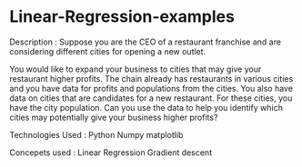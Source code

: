 # Linear-Regression-examples
Description :
Suppose you are the CEO of a restaurant franchise and are considering different cities for opening a new outlet.

You would like to expand your business to cities that may give your restaurant higher profits.
The chain already has restaurants in various cities and you have data for profits and populations from the cities.
You also have data on cities that are candidates for a new restaurant.
For these cities, you have the city population.
Can you use the data to help you identify which cities may potentially give your business higher profits?

Technologies Used :
Python
Numpy
matplotlib

Concepets used :
Linear Regression
Gradient descent
